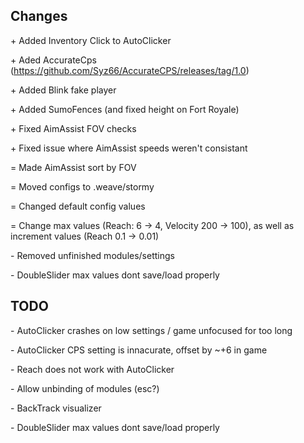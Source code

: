 ## Changes
\+ Added Inventory Click to AutoClicker

\+ Aded AccurateCps (https://github.com/Syz66/AccurateCPS/releases/tag/1.0)

\+ Added Blink fake player

\+ Added SumoFences (and fixed height on Fort Royale)

\+ Fixed AimAssist FOV checks

\+ Fixed issue where AimAssist speeds weren't consistant

= Made AimAssist sort by FOV

= Moved configs to .weave/stormy

= Changed default config values

= Change max values (Reach: 6 -> 4, Velocity 200 -> 100), as well as increment values (Reach 0.1 -> 0.01)

\- Removed unfinished modules/settings

\- DoubleSlider max values dont save/load properly

## TODO
\- AutoClicker crashes on low settings / game unfocused for too long

\- AutoClicker CPS setting is innacurate, offset by ~+6 in game

\- Reach does not work with AutoClicker

\- Allow unbinding of modules (esc?)

\- BackTrack visualizer

\- DoubleSlider max values dont save/load properly

